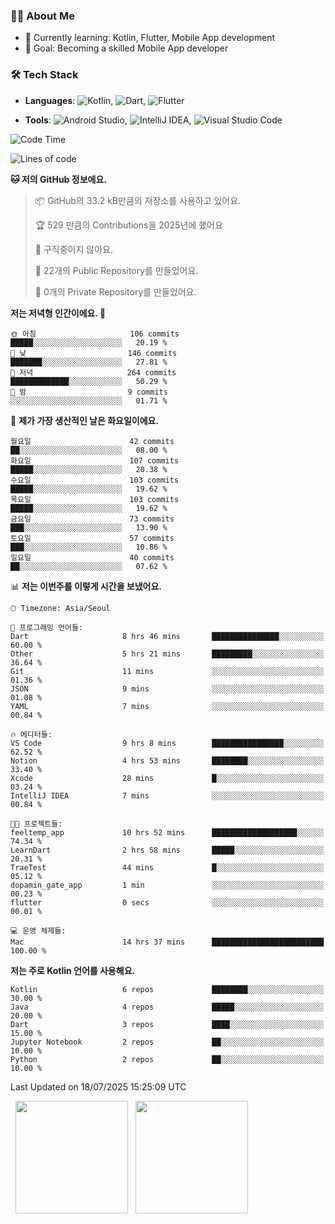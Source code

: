 ### 👨‍💻 About Me
- 🌱 Currently learning: Kotlin, Flutter, Mobile App development
- 🎯 Goal: Becoming a skilled Mobile App developer

### 🛠 Tech Stack
- **Languages**: ![Kotlin](https://img.shields.io/badge/Kotlin-0095D5?style=flat-square&logo=kotlin&logoColor=white), ![Dart](https://img.shields.io/badge/Dart-0175C2?style=flat-square&logo=dart&logoColor=white), ![Flutter](https://img.shields.io/badge/Flutter-02569B?style=flat-square&logo=flutter&logoColor=white)

- **Tools**:
![Android Studio](https://img.shields.io/badge/Android%20Studio-3DDC84?style=flat-square&logo=android-studio&logoColor=white), 
![IntelliJ IDEA](https://img.shields.io/badge/IntelliJ%20IDEA-000000?style=flat-square&logo=intellij-idea&logoColor=white), 
![Visual Studio Code](https://img.shields.io/badge/VS%20Code-007ACC?style=flat-square&logo=visual-studio-code&logoColor=white)

<!--START_SECTION:waka-->
![Code Time](http://img.shields.io/badge/Code%20Time-218%20hrs%2032%20mins-blue)

![Lines of code](https://img.shields.io/badge/%EC%A0%80%EB%8A%94%20%EC%97%AC%ED%83%9C%EA%B9%8C%EC%A7%80%20-299.1%20thousand%20%EC%A4%84%EC%9D%98%20%EC%BD%94%EB%93%9C%EB%A5%BC%20%EC%9E%91%EC%84%B1%ED%96%88%EC%96%B4%EC%9A%94.-blue)

**🐱 저의 GitHub 정보에요.** 

> 📦 GitHub의 33.2 kB만큼의 저장소를 사용하고 있어요. 
 > 
> 🏆 529 만큼의 Contributions을 2025년에 했어요
 > 
> 🚫 구직중이지 않아요.
 > 
> 📜 22개의 Public Repository를 만들었어요. 
 > 
> 🔑 0개의 Private Repository를 만들었어요. 
 > 
**저는 저녁형 인간이에요. 🦉** 

```text
🌞 아침                     106 commits         █████░░░░░░░░░░░░░░░░░░░░   20.19 % 
🌆 낮　                     146 commits         ███████░░░░░░░░░░░░░░░░░░   27.81 % 
🌃 저녁                     264 commits         █████████████░░░░░░░░░░░░   50.29 % 
🌙 밤　                     9 commits           ░░░░░░░░░░░░░░░░░░░░░░░░░   01.71 % 
```
📅 **제가 가장 생산적인 날은 화요일이에요.** 

```text
월요일                      42 commits          ██░░░░░░░░░░░░░░░░░░░░░░░   08.00 % 
화요일                      107 commits         █████░░░░░░░░░░░░░░░░░░░░   20.38 % 
수요일                      103 commits         █████░░░░░░░░░░░░░░░░░░░░   19.62 % 
목요일                      103 commits         █████░░░░░░░░░░░░░░░░░░░░   19.62 % 
금요일                      73 commits          ███░░░░░░░░░░░░░░░░░░░░░░   13.90 % 
토요일                      57 commits          ███░░░░░░░░░░░░░░░░░░░░░░   10.86 % 
일요일                      40 commits          ██░░░░░░░░░░░░░░░░░░░░░░░   07.62 % 
```


📊 **저는 이번주를 이렇게 시간을 보냈어요.** 

```text
🕑︎ Timezone: Asia/Seoul

💬 프로그래밍 언어들: 
Dart                     8 hrs 46 mins       ███████████████░░░░░░░░░░   60.00 % 
Other                    5 hrs 21 mins       █████████░░░░░░░░░░░░░░░░   36.64 % 
Git                      11 mins             ░░░░░░░░░░░░░░░░░░░░░░░░░   01.36 % 
JSON                     9 mins              ░░░░░░░░░░░░░░░░░░░░░░░░░   01.08 % 
YAML                     7 mins              ░░░░░░░░░░░░░░░░░░░░░░░░░   00.84 % 

🔥 에디터들: 
VS Code                  9 hrs 8 mins        ████████████████░░░░░░░░░   62.52 % 
Notion                   4 hrs 53 mins       ████████░░░░░░░░░░░░░░░░░   33.40 % 
Xcode                    28 mins             █░░░░░░░░░░░░░░░░░░░░░░░░   03.24 % 
IntelliJ IDEA            7 mins              ░░░░░░░░░░░░░░░░░░░░░░░░░   00.84 % 

🐱‍💻 프로젝트들: 
feeltemp_app             10 hrs 52 mins      ███████████████████░░░░░░   74.34 % 
LearnDart                2 hrs 58 mins       █████░░░░░░░░░░░░░░░░░░░░   20.31 % 
TraeTest                 44 mins             █░░░░░░░░░░░░░░░░░░░░░░░░   05.12 % 
dopamin_gate_app         1 min               ░░░░░░░░░░░░░░░░░░░░░░░░░   00.23 % 
flutter                  0 secs              ░░░░░░░░░░░░░░░░░░░░░░░░░   00.01 % 

💻 운영 체제들: 
Mac                      14 hrs 37 mins      █████████████████████████   100.00 % 
```

**저는 주로 Kotlin 언어를 사용해요.** 

```text
Kotlin                   6 repos             ████████░░░░░░░░░░░░░░░░░   30.00 % 
Java                     4 repos             █████░░░░░░░░░░░░░░░░░░░░   20.00 % 
Dart                     3 repos             ████░░░░░░░░░░░░░░░░░░░░░   15.00 % 
Jupyter Notebook         2 repos             ██░░░░░░░░░░░░░░░░░░░░░░░   10.00 % 
Python                   2 repos             ██░░░░░░░░░░░░░░░░░░░░░░░   10.00 % 
```




 Last Updated on 18/07/2025 15:25:09 UTC
<!--END_SECTION:waka-->

<p>
  <img height="180em" src="https://github-readme-stats.vercel.app/api?username=JongHyun070105&show_icons=true&include_all_commits=true&bg_color=0d1117&title_color=ffffff&text_color=c9d1d9&icon_color=79ff97">
  <img height="180em" src="https://github-readme-stats.vercel.app/api/top-langs/?username=JongHyun070105&layout=compact&langs_count=4&bg_color=0d1117&title_color=ffffff&text_color=c9d1d9&hide=php,jupyter%20notebook&hide_repo=EcoStep,mimir,git-session">
</p>
